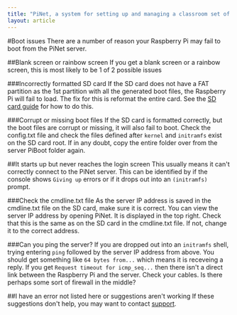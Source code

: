 ```yaml
---
title: "PiNet, a system for setting up and managing a classroom set of Raspberry Pis."
layout: article
---
```


#Boot issues
There are a number of reason your Raspberry Pi may fail to boot from the PiNet server.   

##Blank screen or rainbow screen
If you get a blank screen or a rainbow screen, this is most likely to be 1 of 2 possible issues

###Incorrectly formatted SD card
If the SD card does not have a FAT partition as the 1st partition with all the generated boot files, the Raspberry Pi will fail to load. The fix for this is reformat the entire card. See the [SD card guide](../installation/sd-card-copy.html) for how to do this.   

###Corrupt or missing boot files
If the SD card is formatted correctly, but the boot files are corrupt or missing, it will also fail to boot. Check the config.txt file and check the files defined after ```kernel``` and ```initramfs``` exist on the SD card root. If in any doubt, copy the entire folder over from the server PiBoot folder again.   

##It starts up but never reaches the login screen
This usually means it can't correctly connect to the PiNet server. This can be identified by if the console shows ```Giving up``` errors or if it drops out into an ```(initramfs)``` prompt.   

###Check the cmdline.txt file
As the server IP address is saved in the cmdline.txt file on the SD card, make sure it is correct. You can view the server IP address by opening PiNet. It is displayed in the top right. Check that this is the same as on the SD card in the cmdline.txt file. If not, change it to the correct address.   

###Can you ping the server?
If you are dropped out into an ```initramfs``` shell, trying entering ```ping``` followed by the server IP address from above. You should get something like ```64 bytes from...``` which means it is receveing a reply. If you get ```Request timeout for icmp_seq...``` then there isn't a direct link between the Raspberry Pi and the server. Check your cables. Is there perhaps some sort of firewall in the middle?   


##I have an error not listed here or suggestions aren't working
If these suggestions don't help, you may want to contact [support](../support.html).
